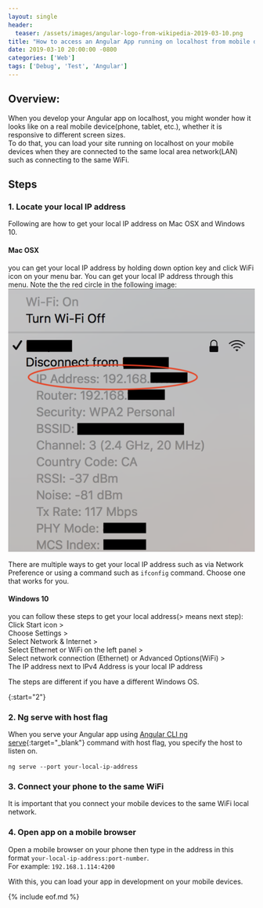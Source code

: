```yaml
---
layout: single
header: 
  teaser: /assets/images/angular-logo-from-wikipedia-2019-03-10.png
title: "How to access an Angular App running on localhost from mobile devices?"
date: 2019-03-10 20:00:00 -0800
categories: ['Web']
tags: ['Debug', 'Test', 'Angular']
---
```

## Overview:
When you develop your Angular app on localhost, you might wonder how it looks like on a real mobile device(phone, tablet, etc.), whether it is responsive to different screen sizes.   
To do that, you can load your site running on localhost on your mobile devices when they are connected to the same local area network(LAN) such as connecting to the same WiFi.

## Steps
### 1. Locate your local IP address 
Following are how to get your local IP address on Mac OSX and Windows 10.  
#### Mac OSX 
you can get your local IP address by holding down option key and click WiFi icon on your menu bar. You can get your local IP address through this menu. Note the the red circle in the following image:   
![WiFi information by holding option key and click](/assets/images/mac-wifi-information--holding-option-key-2019-03-10.png)

There are multiple ways to get your local IP address such as via Network Preference or using a command such as `ifconfig` command. Choose one that works for you.

#### Windows 10
you can follow these steps to get your local address(> means next step):  
Click Start icon >   
Choose Settings >   
Select Network & Internet >   
Select Ethernet or WiFi on the left panel >  
Select network connection (Ethernet) or Advanced Options(WiFi) >  
The IP address next to IPv4 Address is your local IP address

The steps are different if you have a different Windows OS. 

{:start="2"}
### 2. Ng serve with host flag
When you serve your Angular app using [Angular CLI ng serve](https://angular.io/cli/serve){:target="_blank"} command with host flag, you specify the host to listen on.  

`ng serve --port your-local-ip-address`

### 3. Connect your phone to the same WiFi
It is important that you connect your mobile devices to the same WiFi local network.

### 4. Open app on a mobile browser
Open a mobile browser on your phone then type in the address in this format `your-local-ip-address:port-number`.   
For example: `192.168.1.114:4200`

With this, you can load your app in development on your mobile devices. 

{% include eof.md %}